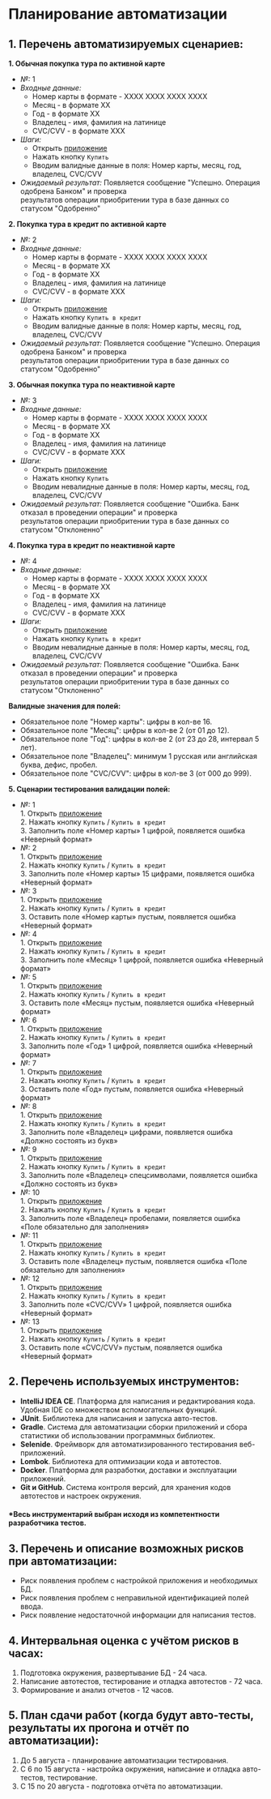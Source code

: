 # Планирование автоматизации

## 1. Перечень автоматизируемых сценариев:
**1. Обычная покупка тура по активной карте**
   - _№:_ 1
   - _Входные данные:_
        - Номер карты в формате - XXXX XXXX XXXX XXXX
        - Месяц - в формате XX
        - Год - в формате XX
        - Владелец - имя, фамилия на латинице
        - CVC/CVV - в формате XXX
   - _Шаги:_
        - Открыть [приложение](http://localhost:8080/)
        - Нажать кнопку `Купить`
        - Вводим валидные данные в поля: Номер карты, месяц, год, владелец, CVC/CVV
   - _Ожидаемый результат:_ Появляется сообщение "Успешно. Операция одобрена Банком" и проверка\
     результатов операции приобритении тура в базе данных со статусом "Одобренно"
    
**2. Покупка тура в кредит по активной карте**
   - _№:_ 2
   - _Входные данные:_
        - Номер карты в формате - XXXX XXXX XXXX XXXX
        - Месяц - в формате XX
        - Год - в формате XX
        - Владелец - имя, фамилия на латинице
        - CVC/CVV - в формате XXX
   - _Шаги:_
        - Открыть [приложение](http://localhost:8080/)
        - Нажать кнопку `Купить в кредит`
        - Вводим валидные данные в поля: Номер карты, месяц, год, владелец, CVC/CVV
   - _Ожидаемый результат:_ Появляется сообщение "Успешно. Операция одобрена Банком" и проверка\
     результатов операции приобритении тура в базе данных со статусом "Одобренно"

**3. Обычная покупка тура по неактивной карте**
   - _№:_ 3
   - _Входные данные:_
        - Номер карты в формате - XXXX XXXX XXXX XXXX
        - Месяц - в формате XX
        - Год - в формате XX
        - Владелец - имя, фамилия на латинице
        - CVC/CVV - в формате XXX
   - _Шаги:_
        - Открыть [приложение](http://localhost:8080/)
        - Нажать кнопку `Купить`
        - Вводим невалидные данные в поля: Номер карты, месяц, год, владелец, CVC/CVV
   - _Ожидаемый результат:_ Появляется сообщение "Ошибка. Банк отказал в проведении операции" и проверка\
     результатов операции приобритении тура в базе данных со статусом "Отклоненно"

**4. Покупка тура в кредит по неактивной карте**
   - _№:_ 4
   - _Входные данные:_
        - Номер карты в формате - XXXX XXXX XXXX XXXX
        - Месяц - в формате XX
        - Год - в формате XX
        - Владелец - имя, фамилия на латинице
        - CVC/CVV - в формате XXX
   - _Шаги:_
        - Открыть [приложение](http://localhost:8080/)
        - Нажать кнопку `Купить в кредит`
        - Вводим невалидные данные в поля: Номер карты, месяц, год, владелец, CVC/CVV
   - _Ожидаемый результат:_ Появляется сообщение "Ошибка. Банк отказал в проведении операции" и проверка\
     результатов операции приобритении тура в базе данных со статусом "Отклоненно"

**Валидные значения для полей:**
   - Обязательное поле "Номер карты": цифры в кол-ве 16.
   - Обязательное поле "Месяц": цифры в кол-ве 2 (от 01 до 12).
   - Обязательное поле "Год": цифры в кол-ве 2 (от 23 до 28, интервал 5 лет).
   - Обязательное поле "Владелец": минимум 1 русская или английская буква, дефис, пробел.
   - Обязательное поле "CVC/CVV": цифры в кол-ве 3 (от 000 до 999).

**5. Сценарии тестирования валидации полей:**
   - _№:_ 1\
            1. Открыть [приложение](http://localhost:8080/)\
            2. Нажать кнопку `Купить` / `Купить в кредит`\
            3. Заполнить поле «Номер карты» 1 цифрой, появляется ошибка «Неверный формат»
   - _№:_ 2\
            1. Открыть [приложение](http://localhost:8080/)\
            2. Нажать кнопку `Купить` / `Купить в кредит`\
            3. Заполнить поле «Номер карты» 15 цифрами, появляется ошибка «Неверный формат»
   - _№:_ 3\
            1. Открыть [приложение](http://localhost:8080/)\
            2. Нажать кнопку `Купить` / `Купить в кредит`\
            3. Оставить поле «Номер карты» пустым, появляется ошибка «Неверный формат»
   - _№:_ 4\
            1. Открыть [приложение](http://localhost:8080/)\
            2. Нажать кнопку `Купить` / `Купить в кредит`\
            3. Заполнить поле «Месяц» 1 цифрой, появляется ошибка «Неверный формат»
   - _№:_ 5\
            1. Открыть [приложение](http://localhost:8080/)\
            2. Нажать кнопку `Купить` / `Купить в кредит`\
            3. Оставить поле «Месяц» пустым, появляется ошибка «Неверный формат»
   - _№:_ 6\
            1. Открыть [приложение](http://localhost:8080/)\
            2. Нажать кнопку `Купить` / `Купить в кредит`\
            3. Заполнить поле «Год» 1 цифрой, появляется ошибка «Неверный формат»
   - _№:_ 7\
            1. Открыть [приложение](http://localhost:8080/)\
            2. Нажать кнопку `Купить` / `Купить в кредит`\
            3. Оставить поле «Год» пустым, появляется ошибка «Неверный формат»
   - _№:_ 8\
            1. Открыть [приложение](http://localhost:8080/)\
            2. Нажать кнопку `Купить` / `Купить в кредит`\
            3. Заполнить поле «Владелец» цифрами, появляется ошибка «Должно состоять из букв»
   - _№:_ 9\
            1. Открыть [приложение](http://localhost:8080/)\
            2. Нажать кнопку `Купить` / `Купить в кредит`\
            3. Заполнить поле «Владелец» спецсимволами, появляется ошибка «Должно состоять из букв»
   - _№:_ 10\
            1. Открыть [приложение](http://localhost:8080/)\
            2. Нажать кнопку `Купить` / `Купить в кредит`\
            3. Заполнить поле «Владелец» пробелами, появляется ошибка «Поле обязательно для заполнения»
   - _№:_ 11\
            1. Открыть [приложение](http://localhost:8080/)\
            2. Нажать кнопку `Купить` / `Купить в кредит`\
            3. Оставить поле «Владелец» пустым, появляется ошибка «Поле обязательно для заполнения»
   - _№:_ 12\
            1. Открыть [приложение](http://localhost:8080/)\
            2. Нажать кнопку `Купить` / `Купить в кредит`\
            3. Заполнить поле «CVC/CVV» 1 цифрой, появляется ошибка «Неверный формат»
   - _№:_ 13\
            1. Открыть [приложение](http://localhost:8080/)\
            2. Нажать кнопку `Купить` / `Купить в кредит`\
            3. Оставить поле «CVC/CVV» пустым, появляется ошибка «Неверный формат»

## 2. Перечень используемых инструментов:
* **IntelliJ IDEA CE**. Платформа для написания и редактирования кода. Удобная IDE со множеством вспомогательных функций.
* **JUnit**. Библиотека для написания и запуска авто-тестов.
* **Gradle**. Система для автоматизации сборки приложений и сбора статистики об использовании программных библиотек.
* **Selenide**. Фреймворк для автоматизированного тестирования веб-приложений.
* **Lombok**. Библиотека для оптимизации кода и автотестов.
* **Docker**. Платформа для разработки, доставки и эксплуатации приложений.
* **Git и GitHub**. Система контроля версий, для хранения кодов автотестов и настроек окружения.
#### *Весь инструментарий выбран исходя из компетентности разработчика тестов.

## 3. Перечень и описание возможных рисков при автоматизации:
* Риск появления проблем с настройкой приложения и необходимых БД.
* Риск появления проблем с неправильной идентификацией полей ввода.
* Риск появление недостаточной информации для написания тестов.

## 4. Интервальная оценка с учётом рисков в часах:
1. Подготовка окружения, развертывание БД - 24 часа.
2. Написание автотестов, тестирование и отладка автотестов -  72 часа.
3. Формирование и анализ отчетов - 12 часов.

## 5. План сдачи работ (когда будут авто-тесты, результаты их прогона и отчёт по автоматизации):
1. До 5 августа - планирование автоматизации тестирования.
2. С 6 по 15 августа - настройка окружения, написание и отладка авто-тестов, тестирование.
3. С 15 по 20 августа - подготовка отчёта по автоматизации.